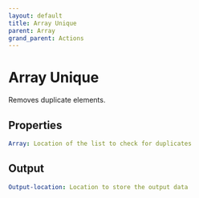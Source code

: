 ```yaml
---
layout: default
title: Array Unique
parent: Array
grand_parent: Actions
---
```

# Array Unique
Removes duplicate elements.

## Properties
```yaml
Array: Location of the list to check for duplicates
```

## Output
```yaml
Output-location: Location to store the output data
```
